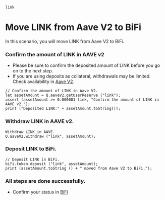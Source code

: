 ```meta-Currency
link
```

# Move LINK from Aave V2 to BiFi

In this scenario, you will move LINK from Aave V2 to BiFi.

### Confirm the amount of LINK in AAVE v2

- Please be sure to confirm the deposited amount of LINK before you go on to the next step.
- If you are using deposits as collateral, withdrawals may be limited. Check availability in [Aave V2](https://app.aave.com/#/dashboard).

```output-Dynamic
// Confirm the amount of LINK in Aave V2.
let assetAmount = Q.aaveV2.getUserReserve ("link");
assert (assetAmount >= 0.000001 link, "Confirm the amount of LINK in AAVE v2.");
print ("Deposited LINK:" + assetAmount.toString());
```

### Withdraw LINK in AAVE v2.

```taster
Withdraw LINK in AAVE.
Q.aaveV2.withdraw ("link", assetAmount);
```

### Deposit LINK to BiFi.

```taster
// Deposit LINK in BiFi.
bifi.token.deposit ("link", assetAmount);
print (assetAmount.toString () + " moved from Aave V2 to BiFi.");
```

### All steps are done successfully.

- Confirm your status in [BiFi](https://app.bifi.finance/lend?chainid=mainnet)
